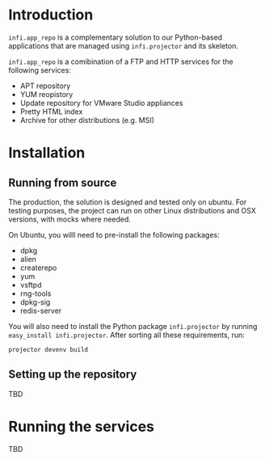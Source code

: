 Introduction
===========

`infi.app_repo` is a complementary solution to our Python-based applications that are managed using `infi.projector` and its skeleton.

`infi.app_repo` is a comibination of a FTP and HTTP services for the following services:
* APT repository
* YUM reopistory
* Update repository for VMware Studio appliances
* Pretty HTML index
* Archive for other distributions (e.g. MSI)

Installation
============

Running from source
-------------------

The production, the solution is designed and tested only on ubuntu.
For testing purposes, the project can run on other Linux distributions and OSX versions, with mocks where needed.

On Ubuntu, you willl need to pre-install the following packages:

* dpkg
* alien
* createrepo
* yum
* vsftpd
* rng-tools
* dpkg-sig
* redis-server

You will also need to install the Python package `infi.projector` by running `easy_install infi.projector`.
After sorting all these requirements, run:

    projector devenv build

Setting up the repository
-------------------------

TBD

Running the services
====================

TBD
